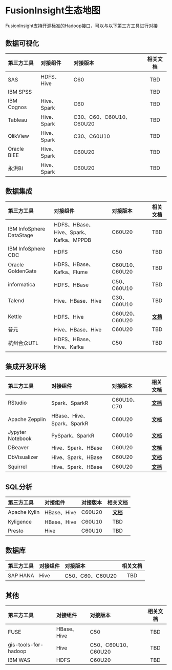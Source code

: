 <!-- ex_nonav -->

# FusionInsight生态地图

FusionInsight支持开源标准的Hadoop接口，可以与以下第三方工具进行对接

## 数据可视化

| 第三方工具  | 对接组件    | 对接版本                 | 相关文档 |
|:------------|:------------|:-------------------------|:--------:|
| SAS         | HDFS、Hive  | C60                      |   TBD    |
| IBM SPSS    |             |                          |   TBD    |
| IBM Cognos  | Hive、Spark | C60                      |   TBD    |
| Tableau     | Hive、Spark | C30、C60、C60U10、C60U20 |   TBD    |
| QlikView    | Hive、Spark | C30、C60U10              |   TBD    |
| Oracle BIEE | Hive、Spark | C60U20                   |   TBD    |
| 永洪BI      | Hive、Spark | C60U20                   |   TBD    |

## 数据集成

| 第三方工具               | 对接组件                               | 对接版本       |                          相关文档                           |
|:-------------------------|:---------------------------------------|:---------------|:-----------------------------------------------------------:|
| IBM InfoSphere DataStage | HDFS、HBase、Hive、Spark、Kafka、MPPDB | C60U20         |                             TBD                             |
| IBM InfoSphere CDC       | HDFS                                   | C50            |                             TBD                             |
| Oracle GoldenGate        | HDFS、HBase、Kafka、Flume              | C60U10、C60U20 |                             TBD                             |
| informatica              | HDFS、HBase                            | C50、C60U10    |                             TBD                             |
| Talend                   | Hive、HBase、Hive                      | C30、C60U10    |                             TBD                             |
| Kettle                   | HDFS、Hive                             | C60U20、C60U20 | **[文档](Data_Integration/Using_Kettle_with_FusionInsight.md)** |
| 普元                     | Hive、HBase、Hive                      | C60U20         |                             TBD                             |
| 杭州合众UTL              | HDFS、HBase、Hive、Kafka               | C50            |                             TBD                             |

## 集成开发环境

| 第三方工具       | 对接组件                   | 对接版本    |                                        相关文档                                         |
|:-----------------|:---------------------------|:------------|:---------------------------------------------------------------------------------------:|
| RStudio          | Spark、SparkR              | C60U10、C70 |     **[文档](Integrated_Development_Environment/Using_RStudio_with_FusionInsight.md)**     |
| Apache Zepplin   | HBase、Hive、Spark、SparkR | C60U20      |   **[文档](Integrated_Development_Environment/Using_Zeppelin_with_FusionInsight_HD.md)**   |
| Jypyter Notebook | PySpark、SparkR            | C60U10      | **[文档](Integrated_Development_Environment/Using_Jupyter_Notebook_with_FusionInsight.md)** |
| DBeaver          | Hive、Spark、HBase         | C60U20      |     **[文档](Integrated_Development_Environment/Using_DBeaver_with_FusionInsight.md)**     |
| DbVisualizer     | Hive、Spark、HBase         | C60U20      |  **[文档](Integrated_Development_Environment/Using_DbVisualizer_with_FusionInsight.md)**    |
| Squirrel         | Hive、Spark、HBase         | C60U20      |  **[文档](Integrated_Development_Environment/Using_Squirrel_with_FusionInsight.md)**   |

## SQL分析

| 第三方工具   | 对接组件    | 对接版本 |                            相关文档                            |
|:-------------|:------------|:---------|:--------------------------------------------------------------:|
| Apache Kylin | HBase、Hive | C60U20   | **[文档](SQL_Analytics_Engine/Using_Kylin_with_FusionInsight.md)** |
| Kyligence    | HBase、Hive | C60U10   |                              TBD                               |
| Presto       | Hive        | C60U10   |                              TBD                               |

## 数据库

| 第三方工具 | 对接组件 | 对接版本         | 相关文档 |
|:-----------|:---------|:-----------------|:--------:|
| SAP HANA   | Hive     | C50、C60、C60U20 |   TBD    |

## 其他

| 第三方工具           | 对接组件    | 对接版本            | 相关文档 |
|:---------------------|:------------|:--------------------|:--------:|
| FUSE                 | HBase、Hive | C50                 |   TBD    |
| gis-tools-for-hadoop | Hive        | C50、C60U10、C60U20 |   TBD    |
| IBM WAS              | HDFS        | C60U20              |   TBD    |
